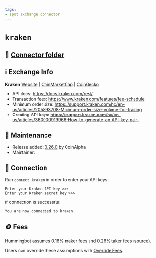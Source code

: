 ```yaml
---
tags:
- spot exchange connector
---
```


# `kraken`

## 📁 [Connector folder](https://github.com/hummingbot/hummingbot/tree/master/hummingbot/connector/exchange/kraken)

## ℹ️ Exchange Info

**Kraken** 
[Website](https://www.kraken.com/) | [CoinMarketCap](https://coinmarketcap.com/exchanges/kraken/) | [CoinGecko](https://www.coingecko.com/en/exchanges/kraken)

* API docs: https://docs.kraken.com/rest/
* Transaction fees: https://www.kraken.com/features/fee-schedule
* Minimum order size: https://support.kraken.com/hc/en-us/articles/205893708-Minimum-order-size-volume-for-trading
* Creating API keys: https://support.kraken.com/hc/en-us/articles/360000919966-How-to-generate-an-API-key-pair-

## 👷 Maintenance

* Release added: [0.26.0](/release-notes/0.26.0/) by CoinAlpha
* Maintainer: 

## 🔑 Connection

Run `connect kraken` in order to enter your API keys:
 
```
Enter your Kraken API key >>>
Enter your Kraken secret key >>>
```

If connection is successful:
```
You are now connected to kraken.
```

## 🪙 Fees

Hummingbot assumes 0.16% maker fees and 0.26% taker fees ([source](https://github.com/hummingbot/hummingbot/blob/master/hummingbot/connector/exchange/kraken/kraken_utils.py#L16)).

Users can override these assumptions with [Override Fees](/global-configs/override-fees/).